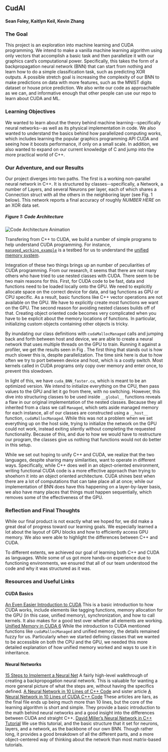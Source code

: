 ## CudAI

#### Sean Foley, Kaitlyn Keil, Kevin Zhang

### The Goal
This project is an exploration into machine learning and CUDA programming. We intend to make a vanilla machine learning algorithm using only vectors that accomplish a basic task and then parallelize it with our graphics card’s computational power. Specifically, this takes the form of a backpropagation neural network (BNN) that can start from nothing and learn how to do a simple classification task, such as predicting XOR outputs. A possible stretch goal is increasing the complexity of our BNN to make predictions on data with more features, such as the MNIST digits dataset or house price prediction. We also write our code as approachable as we can, and informative enough that other people can use our repo to learn about CUDA and ML.

### Learning Objectives
We wanted to learn about the theory behind machine learning--specifically neural networks--as well as its physical implementation in code. We also wanted to understand the basics behind how parallelized computing works, which includes learning the popular graphics programming API CUDA and seeing how it boosts performance, if only on a small scale. In addition, we also wanted to expand on our current knowledge of C and jump into the more practical world of C++.

### Our Adventure, and our Results
Our project diverges into two paths. The first is a working non-parallel neural network in C++. It is structured by classes--specifically, a Network, a number of Layers, and several Neurons per layer, each of which shares a Connection struct with all the others in the neighboring layer (see Fig. 1 below). This network reports a  final accuracy of roughly *NUMBER HERE* on an XOR data set.

##### Figure 1: Code Architecture

![Code Architecture Animation](https://media.giphy.com/media/xlCHGS3xU5g0SwPbdf/giphy.gif)

Transfering from C++ to CUDA, we build a number of simple programs to help understand CUDA programming. For instance, [`managed_working_example`](https://github.com/kzhang8850/SoftSysCudAI/blob/master/managed_working_example.cu) is a testbed for us to understand the [unified memory system](https://devblogs.nvidia.com/unified-memory-in-cuda-6/).

Integration of these two things brings up an number of peculiarities of CUDA programming. From our research, it seems that there are not many others who have tried to use nested classes with CUDA. There seem to be two main reasons for this. First, for CUDA code to be fast, data and functions need to be loaded locally onto the GPU. We need to explicitly allocate space on the correct device for data, and tag functions as GPU or CPU specific. As a result, basic functions like C++ vector operations are not available on the GPU. We have to explicitly create most functions we want on the GPU. The second reason for avoiding nested classes builds off of that. Creating object oriented code becomes very complicated when you have to be explicit about the memory locations of functions. In particular, initializing custom objects containing other objects is tricky.

By inundating our class definitions with `cudaMallocManaged` calls and jumping back and forth between host and device, we are able to create a neural network that uses multiple threads on the GPU to train. Running it against a profiler, we get the results seen in Fig <INSERT RESULTS FIGURE NUMBER HERE>. The first thing that stands out is how much slower this is, despite parallelization. The time sink here is due to how often we try to port between device and host, which is a costly switch. Most kernels called in CUDA programs only copy over memory and enter once, to prevent this slowdown.

In light of this, we have `cuda_BNN_faster.cu`, which is meant to be an optimized version. We intend to initialize everything on the CPU, then pass values to the GPU and let it go from there, with no switching. However, this dive into structuring classes to be used inside `__global__` functions reveals a flaw in our original implementation of the nested classes. Because they all inherited from a class we call `Managed`, which sets aside managed memory for each instance, all of our classes are constructed using a `__host__` function, `cudaMallocManaged`. While this was not a problem when we set everything up on the host side, trying to initialize the network on the GPU could not work, instead exiting silently without completing the requested functionality. Because of this, and due to how we would have to restructure our program, the classes give us nothing that functions would not do better in this setup. 

While we set out hoping to unify C++ and CUDA, we realize that the two languages, despite sharing many similarities, want to operate in different ways. Specifically, while C++ does well in an object-oriented environment, writing functional CUDA code is a more effective approach than trying to shoehorn it into an object oriented architecture. CUDA shines best when there are a lot of computations that can take place all at once; while our implementation of BNN does have this happening on a layer-by-layer basis, we also have many places that things must happen sequentially, which removes some of the effectiveness of the GPU.


### Reflection and Final Thoughts
While our final product is not exactly what we hoped for, we did make a great deal of progress toward our learning goals. We especially learned a lot about the layout of GPU blocks and how to efficiently access GPU memory. We also were able to highlight the differences between C++ and CUDA.

To different extents, we achieved our goal of learning both C++ and CUDA as languages. While some of us got more hands-on experience due to functioning environments, we ensured that all of our team understood the code and why it was structured as it was.

### Resources and Useful Links
#### CUDA Basics
[An Even Easier Introduction to CUDA](https://devblogs.nvidia.com/even-easier-introduction-cuda/) This is a basic introduction to how CUDA works, include elements like tagging functions, memory allocation for the GPU (in this case, unified memory), synchronization, and how to call kernels. It also makes for a good test over whether all elements are working.
[Unified Memory in CUDA 6](https://devblogs.nvidia.com/unified-memory-in-cuda-6/) While the introduction to CUDA mentioned functions like `cudaMallocManaged` and unified memory, the details remained fuzzy for us. Particularly when we started defining classes that we wanted to be accessible on both the CPU and the GPU, we needed this more detailed explanation of how unified memory worked and ways to use it in inheritance.
 
#### Neural Networks
[15 Steps to Implement a Neural Net](http://code-spot.co.za/2009/10/08/15-steps-to-implemented-a-neural-net/) A fairly high-level walkthrough of creating a backpropogation neural network. This is valuable for wanting a more general picture of what the steps are, without having the specifics defined.
[A Neural Network in 10 Lines of C++ Code](https://cognitivedemons.wordpress.com/2017/07/06/a-neural-network-in-10-lines-of-c-code/) and sister article [A Neural Network in 10 Lines of CUDA C++ Code](https://cognitivedemons.wordpress.com/2017/09/02/a-neural-network-in-10-lines-of-cuda-c-code/) These articles are liars, as the final file ends up being much more than 10 lines, but the core of the learning algorithm is short and simple. They provide a basic introduction to the math behind neural networks and a good insight into the differences between CUDA and straight C++.
[David Miller’s Neural Network in C++ Tutorial](https://vimeo.com/19569529) We use this tutorial, and the basic structure that it set for neurons, layers, and a network, as the backbone of our own BNN. Though rather long, it provides a good breakdown of all the different parts, and a more object-centered way of thinking about the network than most matrix-based tutorials.
